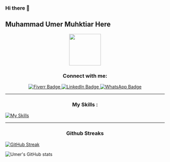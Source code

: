 ### Hi there 👋
## Muhammad Umer Muhktiar Here
<div id="header" align="center">
  <img src="https://media.giphy.com/media/M9gbBd9nbDrOTu1Mqx/giphy.gif" width="100"/>
</div>

<div id="badges" align="center">
 
 <h3 align="center">Connect with me:</h3>

  <a href="https://www.fiverr.com/omerjh">
    <img src="https://img.shields.io/badge/Fiverr-green?style=for-the-badge&logo=fiverr&logoColor=white" alt="Fiverr Badge" />
  </a>
   <a href="https://www.linkedin.com/in/muhammad-umer-mukhtiar-52705b1ba">
    <img src="https://img.shields.io/badge/LinkedIn-blue?style=for-the-badge&logo=linkedin&logoColor=white" alt="LinkedIn Badge" />
  </a>
<a href="https://api.whatsapp.com/send?phone=+923479798518">
    <img src="https://img.shields.io/badge/WhatsApp-green?style=for-the-badge&logo=whatsapp&logoColor=white" alt="WhatsApp Badge" />
  </a>
</div>


<hr>
 
 <h3 align="center">My Skills :</h3>

[![My Skills](https://skillicons.dev/icons?i=js,html,css,php,react,nodejs,mongo,bootstrap,tailwind,python,mysql,cpp,java,c,cs,figma,git,github,vscode,eclipse,netbeans)](https://skillicons.dev)

 <hr>
 <h3 align="center">Github Streaks</h3>

 [![GitHub Streak](https://github-readme-streak-stats.herokuapp.com/?user=umerhere23)](https://git.io/streak-stats)


![Umer's GitHub stats](https://github-readme-stats.vercel.app/api?username=umerhere23&show_icons=true&theme=radical)

